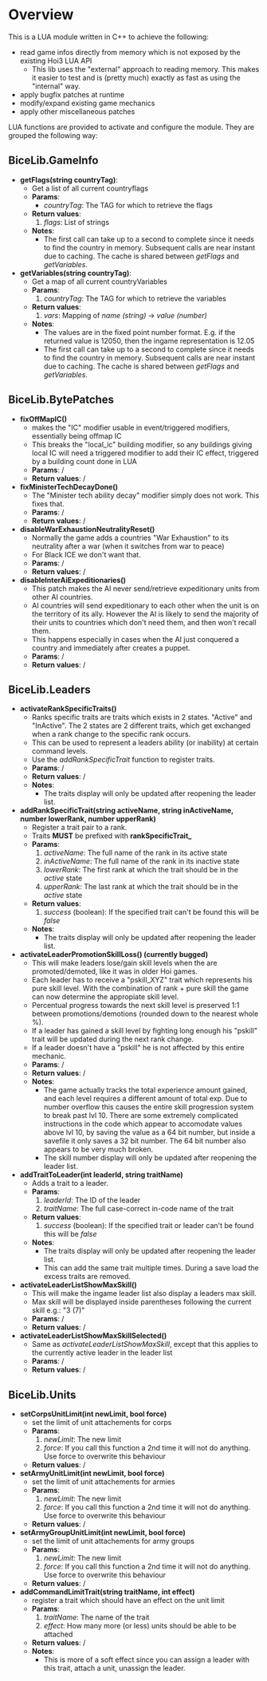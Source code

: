 # Overview

This is a LUA module written in C++ to achieve the following:
* read game infos directly from memory which is not exposed by the existing Hoi3 LUA API
    * This lib uses the "external" approach to reading memory. This makes it easier to test and is (pretty much) exactly as fast as using the "internal" way.
* apply bugfix patches at runtime
* modify/expand existing game mechanics
* apply other miscellaneous patches

LUA functions are provided to activate and configure the module. They are grouped the following way:

## BiceLib.GameInfo
* **getFlags(string countryTag)**:
    * Get a list of all current countryflags
    * **Params**:
        * *countryTag*: The TAG for which to retrieve the flags
    * **Return values**:
        1. *flags*: List of strings
    * **Notes**:
        * The first call can take up to a second to complete since it needs to find the country in memory. Subsequent calls are near instant due to caching. The cache is shared between *getFlags* and *getVariables*.
* **getVariables(string countryTag)**:
    * Get a map of all current countryVariables
    * **Params**:
        1. *countryTag*: The TAG for which to retrieve the variables
    * **Return values**:
        1. *vars*: Mapping of *name (string)* -> *value (number)*
    * **Notes**:
        * The values are in the fixed point number format. E.g. if the returned value is 12050, then the ingame representation is 12.05
        * The first call can take up to a second to complete since it needs to find the country in memory. Subsequent calls are near instant due to caching. The cache is shared between *getFlags* and *getVariables*.

## BiceLib.BytePatches
* **fixOffMapIC()**
    * makes the "IC" modifier usable in event/triggered modifiers, essentially being offmap IC
    * This breaks the "local_ic" building modifier, so any buildings giving local IC will need a triggered modifier to add their IC effect, triggered by a building count done in LUA
    * **Params**: /
    * **Return values**: /
* **fixMinisterTechDecayDone()**
    * The "Minister tech ability decay" modifier simply does not work. This fixes that.
    * **Params**: /
    * **Return values**: /
* **disableWarExhaustionNeutralityReset()**
    * Normally the game adds a countries "War Exhaustion" to its neutrality after a war (when it switches from war to peace)
    * For Black ICE we don't want that.
    * **Params**: /
    * **Return values**: /
* **disableInterAiExpeditionaries()**
    * This patch makes the AI never send/retrieve expeditionary units from other AI countries.
    * AI countries will send expeditionary to each other when the unit is on the territory of its ally. However the AI is likely to send the majority of their units to countries which don't need them, and then won't recall them. 
    * This happens especially in cases when the AI just conquered a country and immediately after creates a puppet.
    * **Params**: /
    * **Return values**: /

## BiceLib.Leaders
* **activateRankSpecificTraits()**
    * Ranks specific traits are traits which exists in 2 states. "Active" and "InActive". The 2 states are 2 different traits, which get exchanged when a rank change to the specific rank occurs.
    * This can be used to represent a leaders ability (or inability) at certain command levels.
    * Use the *addRankSpecificTrait* function to register traits.
    * **Params**: /
    * **Return values**: /
    * **Notes**:
        * The traits display will only be updated after reopening the leader list.
* **addRankSpecificTrait(string activeName, string inActiveName, number lowerRank, number upperRank)**
    * Register a trait pair to a rank.
    * Traits **MUST** be prefixed with **rankSpecificTrait_**
    * **Params**:
        1. *activeName*: The full name of the rank in its active state
        2. *inActiveName*: The full name of the rank in its inactive state
        3. *lowerRank*: The first rank at which the trait should be in the *active* state
        4. *upperRank*: The last rank at which the trait should be in the *active* state
    * **Return values**:
        1. *success* (boolean): If the specified trait can't be found this will be *false*
    * **Notes**:
        * The traits display will only be updated after reopening the leader list.
* **activateLeaderPromotionSkillLoss() (currently bugged)**
    * This will make leaders lose/gain skill levels when the are promoted/demoted, like it was in older Hoi games.
    * Each leader has to receive a "pskill_XYZ" trait which represents his pure skill level. With the combination of rank + pure skill the game can now determine the appropiate skill level.
    * Percentual progress towards the next skill level is preserved 1:1 between promotions/demotions (rounded down to the nearest whole %).
    * If a leader has gained a skill level by fighting long enough his "pskill" trait will be updated during the next rank change.
    * If a leader doesn't have a "pskill" he is not affected by this entire mechanic.
    * **Params**: /
    * **Return values**: /
    * **Notes**:
        * The game actually tracks the total experience amount gained, and each level requires a different amount of total exp. Due to number overflow this causes the entire skill progression system to break past lvl 10. There are some extremely complicated instructions in the code which appear to accomodate values above lvl 10, by saving the value as a 64 bit number, but inside a savefile it only saves a 32 bit number. The 64 bit number also appears to be very much broken.
        * The skill number display will only be updated after reopening the leader list.
* **addTraitToLeader(int leaderId, string traitName)**
    * Adds a trait to a leader.
    * **Params**:
        1. *leaderId*: The ID of the leader
        2. *traitName*: The full case-correct in-code name of the trait
    * **Return values**:
        1. *success* (boolean): If the specified trait or leader can't be found this will be *false*
    * **Notes**:
        * The traits display will only be updated after reopening the leader list.
        * This can add the same trait multiple times. During a save load the excess traits are removed.
* **activateLeaderListShowMaxSkill()**
    * This will make the ingame leader list also display a leaders max skill.
    * Max skill will be displayed inside parentheses following the current skill e.g.: "3 (7)"
    * **Params**: /
    * **Return values**: /
* **activateLeaderListShowMaxSkillSelected()**
    * Same as *activateLeaderListShowMaxSkill*, except that this applies to the currently active leader in the leader list
    * **Params**: /
    * **Return values**: /

## BiceLib.Units
* **setCorpsUnitLimit(int newLimit, bool force)**
    * set the limit of unit attachements for corps 
    * **Params**:
        1. *newLimit*: The new limit
        2. *force*: If you call this function a 2nd time it will not do anything. Use force to overwrite this behaviour
    * **Return values**: /
* **setArmyUnitLimit(int newLimit, bool force)**
    * set the limit of unit attachements for armies 
    * **Params**:
        1. *newLimit*: The new limit
        2. *force*: If you call this function a 2nd time it will not do anything. Use force to overwrite this behaviour
    * **Return values**: /
* **setArmyGroupUnitLimit(int newLimit, bool force)**
    * set the limit of unit attachements for army groups 
    * **Params**:
        1. *newLimit*: The new limit
        2. *force*: If you call this function a 2nd time it will not do anything. Use force to overwrite this behaviour
    * **Return values**: /
* **addCommandLimitTrait(string traitName, int effect)**
    * register a trait which should have an effect on the unit limit
    * **Params**:
        1. *traitName*: The name of the trait
        2. *effect*: How many more (or less) units should be able to be attached
    * **Return values**: /
    * **Notes**:
        * This is more of a soft effect since you can assign a leader with this trait, attach a unit, unassign the leader.
